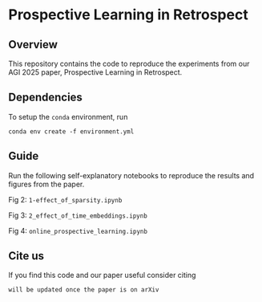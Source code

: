 # Prospective Learning in Retrospect

## Overview

This repository contains the code to reproduce the experiments from our AGI 2025 paper, Prospective Learning in Retrospect.

## Dependencies

To setup the `conda` environment, run
```
conda env create -f environment.yml
```

## Guide

Run the following self-explanatory notebooks to reproduce the results and figures from the paper. 

Fig 2: `1-effect_of_sparsity.ipynb`

Fig 3: `2_effect_of_time_embeddings.ipynb`

Fig 4: `online_prospective_learning.ipynb`

## Cite us

If you find this code and our paper useful consider citing

```
will be updated once the paper is on arXiv
```
